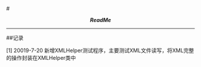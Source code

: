 #<center>***ReadMe***</center>

------

##记录
   
[1] 20019-7-20 新增XMLHelper测试程序，主要测试XML文件读写，将XML完整的操作封装在XMLHelper类中  

